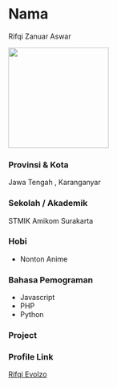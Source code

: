 # Nama

Rifqi Zanuar Aswar

<img src="https://images.app.goo.gl/wNVBxSmd675pVsyE7" width="200" height="200" align="center"/>

### Provinsi & Kota

Jawa Tengah , Karanganyar

### Sekolah / Akademik

STMIK Amikom Surakarta

### Hobi

- Nonton Anime

### Bahasa Pemograman 

- Javascript
- PHP
- Python

### Project


### Profile Link

[Rifqi Evolzo](https://github.com/rifqievolzo)
